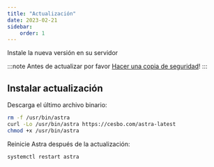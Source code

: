 ```yaml
---
title: "Actualización"
date: 2023-02-21
sidebar:
    order: 1
---
```


Instale la nueva versión en su servidor

:::note
Antes de actualizar por favor [Hacer una copia de seguridad](/es/astra/admin-guide/administration/backup)!
:::

## Instalar actualización[](/es/astra/admin-guide/administration/update#install-update)

Descarga el último archivo binario:

```sh
rm -f /usr/bin/astra
curl -Lo /usr/bin/astra https://cesbo.com/astra-latest
chmod +x /usr/bin/astra
```

Reinicie Astra después de la actualización:

```
systemctl restart astra
```
